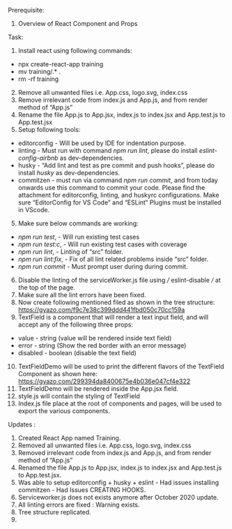 Prerequisite:
1. Overview of React Component and Props

Task:
1. Install react using following commands:
* npx create-react-app training
* mv training/.* .
* rm -rf training
2. Remove all unwanted files i.e. App.css, logo.svg, index.css
3. Remove irrelevant code from index.js and App.js, and from render method of “App.js”
4. Rename the file App.js to App.jsx, index.js to index.jsx and App.test.js to App.test.jsx
4. Setup following tools:
* editorconfig - Will be used by IDE for indentation purpose.
* linting - Must run with command *npm run lint*, please do install *eslint-config-airbnb* as dev-dependencies.
* husky - “Add lint and test as pre commit and push hooks”, please do install *husky* as dev-dependencies.
* commitzen - must run via command *npm run commit*, and from today onwards use this command to commit your code.
Please find the attachment for editorconfig, linting, and huskyrc configurations.
Make sure “EditorConfig for VS Code” and “ESLint“ Plugins must be installed in VScode.
5. Make sure below commands are working:
* *npm run test*, - Will run existing test cases
* *npm run test:c*, - Will run existing test cases with coverage
* *npm run lint*, - Linting of “src” folder.
* *npm run lint:fix*, - Fix of all lint related problems inside “src” folder.
* *npm run commit* - Must prompt user during during commit.
6. Disable the linting of the serviceWorker.js file using */* eslint-disable */* at the top of the page.
7. Make sure all the lint errors have been fixed.
8. Now create following mentioned filed as shown in the tree structure: https://gyazo.com/f9c7e38c399ddd441fbd050c70cc159a
9. TextField is a component that will render a text input field, and will accept any of the following three props:
* value - string (value will be rendered inside text field)
* error - string (Show the red border with an error message)
* disabled - boolean (disable the text field)
10. TextFieldDemo will be used to print the different flavors of the TextField Component as shown here: https://gyazo.com/299394da8400675e4b036e047cf4e322
11. TextFieldDemo will be rendered inside the App.jsx field.
13. style.js will contain the styling of TextField
14. Index.js file place at the root of components and pages, will be used to export the various components.


Updates : 
1. Created React App named Training.
2. Removed all unwanted files i.e. App.css, logo.svg, index.css
3. Removed irrelevant code from index.js and App.js, and from render method of “App.js”
4. Renamed the file App.js to App.jsx, index.js to index.jsx and App.test.js to App.test.jsx.
5. Was able to setup editorconfig + husky + eslint  - Had issues installing commitzen - Had Issues CREATING HOOKS.
6. Serviceworker.js does not exists anymore after October 2020 update.
7. All linting errors are fixed : Warning exists.
8. Tree structure replicated.
9. 
